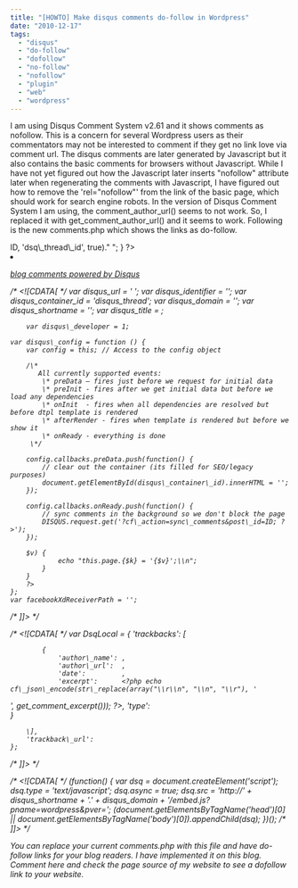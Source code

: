 ```yaml
---
title: "[HOWTO] Make disqus comments do-follow in Wordpress"
date: "2010-12-17"
tags: 
  - "disqus"
  - "do-follow"
  - "dofollow"
  - "no-follow"
  - "nofollow"
  - "plugin"
  - "web"
  - "wordpress"
---
```


I am using Disqus Comment System v2.61 and it shows comments as nofollow. This is a concern for several Wordpress users as their commentators may not be interested to comment if they get no link love via comment url. The disqus comments are later generated by Javascript but it also contains the basic comments for browsers without Javascript. While I have not yet figured out how the Javascript later inserts "nofollow" attribute later when regenerating the comments with Javascript, I have figured out how to remove the 'rel="nofollow"' from the link of the basic page, which should work for search engine robots. In the version of Disqus Comment System I am using, the comment\_author\_url() seems to not work. So, I replaced it with get\_comment\_author\_url() and it seems to work. Following is the new comments.php which shows the links as do-follow.

<?php
if (DISQUS\_DEBUG) {
	echo "

**Disqus Debug** thread\_id: ".get\_post\_meta($post->ID, 'dsq\_thread\_id', true)."

";
}
?>

<li id="dsq-comment-"> <div id="dsq-comment-header-" class="dsq-comment-header"> <cite id="dsq-cite-"> <a id="dsq-author-user-" href="" target="\_blank"> <span id="dsq-author-user-">

<div id="dsq-comment-body-" class="dsq-comment-body"> <div id="dsq-comment-message-" class="dsq-comment-message">

					
				
	
			
		
	

[blog comments powered by Disqus](http://disqus.com)

/\* <!\[CDATA\[ \*/
	var disqus\_url = ' ';
	var disqus\_identifier = '';
	var disqus\_container\_id = 'disqus\_thread';
	var disqus\_domain = '';
	var disqus\_shortname = '';
	var disqus\_title = ;
	
		var disqus\_developer = 1;
	
	var disqus\_config = function () {
	    var config = this; // Access to the config object

	    /\* 
	       All currently supported events:
	        \* preData — fires just before we request for initial data
	        \* preInit - fires after we get initial data but before we load any dependencies
	        \* onInit  - fires when all dependencies are resolved but before dtpl template is rendered
	        \* afterRender - fires when template is rendered but before we show it
	        \* onReady - everything is done
	     \*/

		config.callbacks.preData.push(function() {
			// clear out the container (its filled for SEO/legacy purposes)
			document.getElementById(disqus\_container\_id).innerHTML = '';
		});
		
		config.callbacks.onReady.push(function() {
			// sync comments in the background so we don't block the page
			DISQUS.request.get('?cf\_action=sync\_comments&post\_id=ID; ?>');
		});
		
		$v) {
		        echo "this.page.{$k} = '{$v}';\\n";
		    }
		}
		?>
	};
	var facebookXdReceiverPath = '';
/\* \]\]> \*/

/\* <!\[CDATA\[ \*/
	var DsqLocal = {
		'trackbacks': \[

			{
				'author\_name':	,
				'author\_url':	,
				'date':			,
				'excerpt':		<?php echo cf\_json\_encode(str\_replace(array("\\r\\n", "\\n", "\\r"), '  
', get\_comment\_excerpt())); ?>,
				'type':			
			}

		\],
		'trackback\_url': 
	};
/\* \]\]> \*/

/\* <!\[CDATA\[ \*/
(function() {
	var dsq = document.createElement('script'); dsq.type = 'text/javascript';
	dsq.async = true;
	dsq.src = 'http://' + disqus\_shortname + '.' + disqus\_domain + '/embed.js?pname=wordpress&pver=';
	(document.getElementsByTagName('head')\[0\] || document.getElementsByTagName('body')\[0\]).appendChild(dsq);
})();
/\* \]\]> \*/

You can replace your current comments.php with this file and have do-follow links for your blog readers. I have implemented it on this blog. Comment here and check the page source of my website to see a dofollow link to your website.
